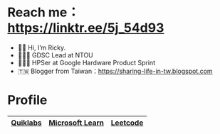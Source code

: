 # Reach me：https://linktr.ee/5j_54d93
- 👋🏻 Hi, I’m Ricky.
- 🧑🏻‍💻 GDSC Lead at NTOU
- 👨🏻‍💻 HPSer at Google Hardware Product Sprint
- 🇹🇼 Blogger from Taiwan：https://sharing-life-in-tw.blogspot.com

# Profile
|[Quiklabs](https://google.qwiklabs.com/public_profiles/6433a491-5473-4802-83f6-c765698f18b9)|[Microsoft Learn](https://docs.microsoft.com/zh-tw/users/ricky-chuang/)|[Leetcode](https://leetcode.com/5j_54d93/)|
|:-:|:-:|:-:|

<!---
5j54d93/5j54d93 is a ✨ special ✨ repository because its `README.md` (this file) appears on your GitHub profile.
You can click the Preview link to take a look at your changes.
--->
